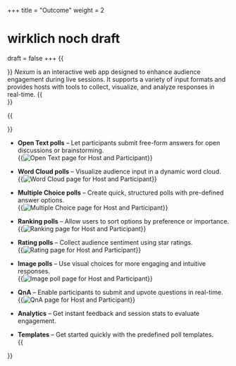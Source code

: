 +++
title = "Outcome"
weight = 2
# wirklich noch draft
draft = false
+++
{{<section title="Our WebApp">}}
*Nexum* is an interactive web app designed to enhance audience engagement during live sessions. It supports a variety of input formats and provides hosts with tools to collect, visualize, and analyze responses in real-time.
{{</section>}}

{{<section title="Features">}}

* **Open Text polls** – Let participants submit free-form answers for open discussions or brainstorming.  
{{<image src="images/open_text.webp" alt="Open Text page for Host and Participant">}}

* **Word Cloud polls** – Visualize audience input in a dynamic word cloud.  
{{<image src="images/word_cloud.webp" alt="Word Cloud page for Host and Participant">}}

* **Multiple Choice polls** – Create quick, structured polls with pre-defined answer options.  
{{<image src="images/multiple_choice.webp" alt="Multiple Choice page for Host and Participant">}}

* **Ranking polls** – Allow users to sort options by preference or importance.  
{{<image src="images/ranking.webp" alt="Ranking page for Host and Participant">}}

* **Rating polls** – Collect audience sentiment using star ratings.  
{{<image src="images/rating.webp" alt="Rating page for Host and Participant">}}

* **Image polls** – Use visual choices for more engaging and intuitive responses.  
{{<image src="images/image_poll.webp" alt="Image poll page for Host and Participant">}}

* **QnA** – Enable participants to submit and upvote questions in real-time.  
{{<image src="images/qna.webp" alt="QnA page for Host and Participant">}}

* **Analytics** – Get instant feedback and session stats to evaluate engagement.  

* **Templates** – Get started quickly with the predefined poll templates.  
{{</section>}}
